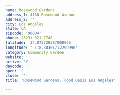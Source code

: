 ```yaml
---
name: Rosewood Gardens
address_1: 4160 Rosewood Avenue
address_2: ''
city: Los Angeles
state: CA
zipcode: '90004'
phone: (323) 821-7748
latitude: '34.075720587000035'
longitude: '-118.30301712299996'
category: Community Garden
website: ''
active: 'Y'
daycode: ''
open: ''
close: ''
title: 'Rosewood Gardens, Food Oasis Los Angeles'

---
```

